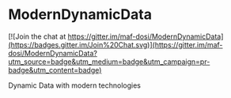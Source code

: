 # ModernDynamicData

[![Join the chat at https://gitter.im/maf-dosi/ModernDynamicData](https://badges.gitter.im/Join%20Chat.svg)](https://gitter.im/maf-dosi/ModernDynamicData?utm_source=badge&utm_medium=badge&utm_campaign=pr-badge&utm_content=badge)

Dynamic Data with modern technologies

